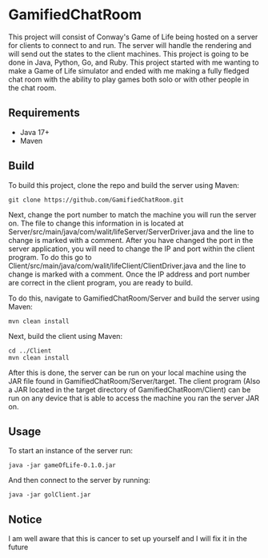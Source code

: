 # GamifiedChatRoom
This project will consist of Conway's Game of Life being hosted on a server for clients to connect to and run. The server will handle the rendering and will send out the states to the client machines. This project is going to be done in Java, Python, Go, and Ruby.
This project started with me wanting to make a Game of Life simulator and ended with me making a fully fledged chat room with the ability to play games both solo or with other people in the chat room.

## Requirements
- Java 17+
- Maven

## Build
To build this project, clone the repo and build the server using Maven:
```
git clone https://github.com/GamifiedChatRoom.git
```
Next, change the port number to match the machine you will run the server on. The file to change this information in is located at Server/src/main/java/com/walit/lifeServer/ServerDriver.java and the line to change is marked with a comment. After you have changed the port in the server application, you will need to change the IP and port within the client program. To do this go to Client/src/main/java/com/walit/lifeClient/ClientDriver.java and the line to change is marked with a comment. Once the IP address and port number are correct in the client program, you are ready to build.

To do this, navigate to GamifiedChatRoom/Server and build the server using Maven:
```
mvn clean install
```
Next, build the client using Maven:
```
cd ../Client
mvn clean install
```
After this is done, the server can be run on your local machine using the JAR file found in GamifiedChatRoom/Server/target. The client program (Also a JAR located in the target directory of GamifiedChatRoom/Client) can be run on any device that is able to access the machine you ran the server JAR on. 

## Usage
To start an instance of the server run:
```
java -jar gameOfLife-0.1.0.jar
```
And then connect to the server by running:
```
java -jar golClient.jar
```
## Notice
I am well aware that this is cancer to set up yourself and I will fix it in the future
